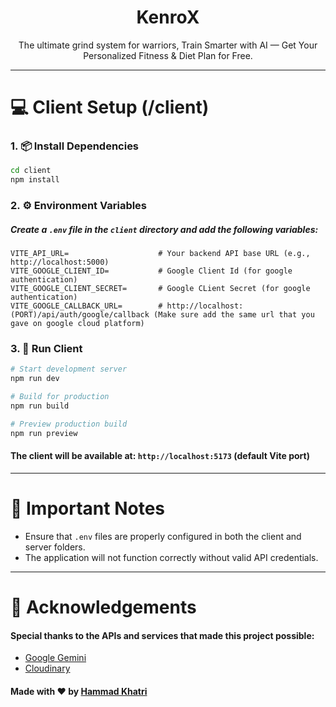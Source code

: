 <h1 align="center">KenroX</h1>
<p align="center">The ultimate grind system for warriors, Train Smarter with AI — Get Your Personalized Fitness & Diet Plan for Free.</p>

---

# 💻 Client Setup (/client)

### 1. 📦 Install Dependencies

```bash
cd client
npm install
```

### 2. ⚙️ Environment Variables

##### Create a `.env` file in the `client` directory and add the following variables:

```env
VITE_API_URL=                    # Your backend API base URL (e.g., http://localhost:5000)
VITE_GOOGLE_CLIENT_ID=           # Google Client Id (for google authentication)
VITE_GOOGLE_CLIENT_SECRET=       # Google CLient Secret (for google authentication)
VITE_GOOGLE_CALLBACK_URL=        # http://localhost:(PORT)/api/auth/google/callback (Make sure add the same url that you gave on google cloud platform)
```

### 3. 🧪 Run Client

```bash
# Start development server
npm run dev

# Build for production
npm run build

# Preview production build
npm run preview
```

#### The client will be available at: `http://localhost:5173` (default Vite port)

---

# 📌 Important Notes

- Ensure that `.env` files are properly configured in both the client and server folders.
- The application will not function correctly without valid API credentials.

---

# 🙌 Acknowledgements

#### Special thanks to the APIs and services that made this project possible:

- [Google Gemini](https://deepmind.google/technologies/gemini/)
- [Cloudinary](https://cloudinary.com/)

#### Made with ❤️ by [Hammad Khatri](https://github.com/Hammad005)
